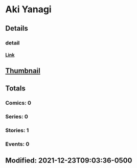 # Aki  Yanagi 
## Details
### detail
#### [Link](http://marvel.com/comics/creators/14339/aki_yanagi?utm_campaign=apiRef&utm_source=225578a89fc76f3d20fbffda5d17a88d)
## [Thumbnail](http://i.annihil.us/u/prod/marvel/i/mg/b/40/image_not_available.jpg)
## Totals
### Comics: 0
### Series: 0
### Stories: 1
### Events: 0
## Modified: 2021-12-23T09:03:36-0500